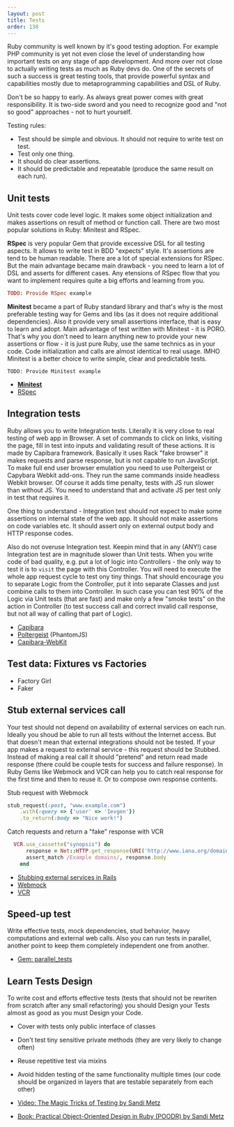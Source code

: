 ```yaml
---
layout: post
title: Tests
order: 130
---
```


Ruby community is well known by it's good testing adoption. For example PHP community is yet not even close the level of understanding how important tests on any stage of app development. And more over not close to actually writing tests as much as Ruby devs do. One of the secrets of such a success is great testing tools, that provide powerful syntax and capabilities mostly due to metaprogramming capabilities and DSL of Ruby.

Don't be so happy to early. As always great power comes with great responsibility. It is two-side sword and you need to recognize good and "not so good" approaches - not to hurt yourself.

Testing rules:

* Test should be simple and obvious. It should not require to write test on test.
* Test only one thing.
* It should do clear assertions.
* It should be predictable and repeatable (produce the same result on each run). 

## Unit tests

Unit tests cover code level logic. It makes some object initialization and makes assertions on result of method or function call. There are two most popular solutions in Ruby: Minitest and RSpec.

**RSpec** is very popular Gem that provide excessive DSL for all testing aspects. It allows to write test in BDD "expects" style. It's assertions are tend to be human readable. There are a lot of special extensions for RSpec. But the main advantage became main drawback - you need to learn a lot of DSL and asserts for different cases. Any etensions of RSpec flow that you want to implement requires quite a big efforts and learning from you.

```ruby
TODO: Provide RSpec example
```

**Minitest** became a part of Ruby standard library and that's why is the most preferable testing way for Gems and libs (as it does not require additional dependencies). Also it provide very small assertions interface, that is easy to learn and adopt. Main advantage of test written with Minitest - it is PORO. That's why you don't need to learn anything new to provide your new assertions or flow - it is just pure Ruby, use the same technics as in your code. Code initialization and calls are almost identical to real usage.
IMHO Minitest is a better choice to write simple, clear and predictable tests. 

```
TODO: Provide Minitest example
```

* [**Minitest**](http://docs.seattlerb.org/minitest/)
* [RSpec](http://rspec.info/) 

## Integration tests

Ruby allows you to write Integration tests. Literally it is very close to real testing of web app in Browser. A set of commands to click on links, visiting the page, fill in test into inputs and validating result of these actions.
It is made by Capibara framework. Basically it uses Rack "fake browser" it makes requests and parse response, but is not capable to run JavaScript. To make full end user browser emulation you need to use Poltergeist or Capybara Webkit add-ons. They run the same commands inside headless Webkit browser. Of course it adds time penalty, tests with JS run slower than without JS. You need to understand that and activate JS per test only in test that requires it.

One thing to understand - Integration test should not expect to make some assertions on internal state of the web app. It should not make assertions on code variables etc. It should assert only on external output body and HTTP response codes.

Also do not overuse Integration test. Keepin mind that in any (ANY!) case Integration test are in magnitude slower than Unit tests. When you write code of bad quality, e.g. put a lot of logic into Controllers - the only way to test it is to `visit` the page with this Controller. You will need to execute the whole app request cycle to test ony tiny things. That should encourage you to separate Logic from the Controller, put it into separate Classes and just combine calls to them into Controller. In such case you can test 90% of the Logic via Unit tests (that are fast) and make only a few "smoke tests" on the action in Controller (to test success call and correct invalid call response, but not all way of calling that part of Logic). 


* [Capibara](http://jnicklas.github.io/capybara/)
* [Poltergeist](https://github.com/teampoltergeist/poltergeist) (PhantomJS)
* [Capibara-WebKit](https://github.com/thoughtbot/capybara-webkit)

## Test data: Fixtures vs Factories

* Factory Girl
* Faker

## Stub external services call

Your test should not depend on availability of external services on each run. Ideally you shoud be able to run all tests without the Internet access. But that doesn't mean that external integrations should not be tested.
If your app makes a request to external service - this request should be Stubbed. Instead of making a real call it should "pretend" and return read made response (there could be couple tests for success and failure response). In Ruby Gems like Webmock and VCR can help you to catch real response for the first time and then to reuse it. Or to compose own response contents.

Stub request with Webmock

```ruby
stub_request(:post, "www.example.com")
    .with(:query => {'user' => 'Ievgen'})
    .to_return(:body => "Nice work!")
```

Catch requests and return a "fake" response with VCR

```ruby
  VCR.use_cassette("synopsis") do
      response = Net::HTTP.get_response(URI('http://www.iana.org/domains/reserved'))
      assert_match /Example domains/, response.body
    end
```

* [Stubbing external services in Rails](https://semaphoreci.com/community/tutorials/stubbing-external-services-in-rails)
* [Webmock](https://github.com/bblimke/webmock)
* [VCR](https://github.com/vcr/vcr)

## Speed-up test
Write effective tests, mock dependencies, stud behavior, heavy computations and external web calls.
Also you can run tests in parallel, another point to keep them completely independent one from another.

* [Gem: parallel_tests](https://github.com/grosser/parallel_tests)

## Learn Tests Design

To write cost and efforts effective tests (tests that should not be rewriten from scratch after any small refactoring) you should Design your Tests almost as good as you must Design your Code. 

* Cover with tests only public interface of classes
* Don't test tiny sensitive private methods (they are very likely to change often)
* Reuse repetitive test via mixins 
* Avoid hidden testing of the same functionality multiple times (our code should be organized in layers that are testable separately from each other) 

* [Video: The Magic Tricks of Testing by Sandi Metz](https://www.youtube.com/watch?v=URSWYvyc42M)
* [Book: Practical Object-Oriented Design in Ruby (POODR) by Sandi Metz](http://www.poodr.com/)

